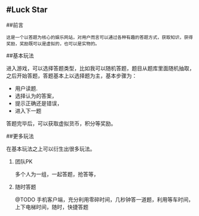 #Luck Star
---

##前言

	这是一个以答题为核心的娱乐网站，对用户而言可以通过各种有趣的答题方式，获取知识，获得奖励，奖励既可以是虚拟的，也可以是实物的。
	
##基本玩法

进入游戏，可以选择答题类型，比如我可以随机答题，题目从题库里面随机抽取，之后开始答题，答题基本上以选择题为主，基本步骤为：

* 	用户读题.
*	选择认为的答案，
*	提示正确还是错误，
*	进入下一题

答题完毕后，可以获取虚拟货币，积分等奖励。

##更多玩法

在基本玩法之上可以衍生出很多玩法。

1. 团队PK

	多个人为一组，一起答题，抢答等，

2. 随时答题
	
	@TODO 手机客户端，充分利用零碎时间，几秒钟答一道题，利用等车时间，上下电梯时间，随时，快捷答题


